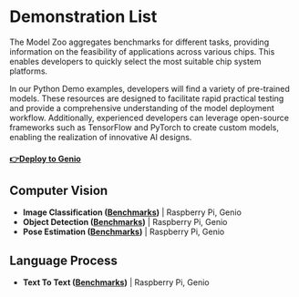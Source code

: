 # Demonstration List

The Model Zoo aggregates benchmarks for different tasks, providing information on the feasibility of applications across various chips. This enables developers to quickly select the most suitable chip system platforms.

In our Python Demo examples, developers will find a variety of pre-trained models. These resources are designed to facilitate rapid practical testing and provide a comprehensive understanding of the model deployment workflow. Additionally, experienced developers can leverage open-source frameworks such as TensorFlow and PyTorch to create custom models, enabling the realization of innovative AI designs.
#### [:point_right:Deploy to Genio](https://github.com/R300-AI/MTK-genio-demo/blob/main)
## Computer Vision
* **Image Classification ([Benchmarks](https://github.com/R300-AI/ITRI-AI-Hub/blob/main/Model-Zoo/ImageClassificationBenchmarks.md))** | Raspberry Pi, Genio
* **Object Detection ([Benchmarks](https://github.com/R300-AI/ITRI-AI-Hub/blob/main/Model-Zoo/ObjectDetectionBenchmarks.md))**     | Raspberry Pi, Genio
* **Pose Estimation ([Benchmarks](https://github.com/R300-AI/ITRI-AI-Hub/blob/main/Model-Zoo/PoseEstimationBenchmarks.md))**     | Raspberry Pi, Genio

## Language Process
* **Text To Text ([Benchmarks](https://github.com/R300-AI/ITRI-AI-Hub/blob/main/Model-Zoo/TextToTextBenchmarks.md))**     | Raspberry Pi, Genio
